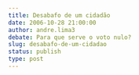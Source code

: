 ```yaml
---
title: Desabafo de um cidadão
date: 2006-10-28 21:00:00
author: andre.lima3
debate: Para que serve o voto nulo?
slug: desabafo-de-um-cidadao
status: publish 
type: post
---
```



